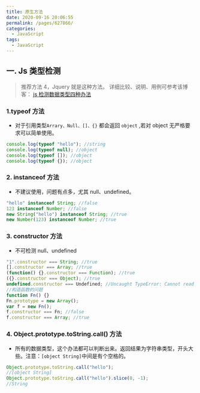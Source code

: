 ```yaml
---
title: 原生方法
date: 2020-09-16 20:06:55
permalink: /pages/627866/
categories:
  - JavaScript
tags:
  - JavaScript
---
```


## 一. Js 类型检测

> 推荐方法 4，Jquery 就是这种方法。 详细比较、说明、用例可参考该博客： [js 检测数据类型四种办法](https://www.cnblogs.com/zt123123/p/7623409.html)

### 1.typeof 方法

- 对于引用类型`Arrary、Null、[]、{}` 都会返回 `object` ,若对 object 无严格要求可以简单使用。

```js
console.log(typeof "hello"); //string
console.log(typeof null); //object
console.log(typeof []); //object
console.log(typeof {}); //object
```

### 2. instanceof 方法

- 不建议使用，问题有点多，尤其 null、undefined。

```js
"hello" instanceof String; //false
123 instanceof Number; //false
new String("hello") instanceof String; //true
new Number(123) instanceof Number; //true
```

### 3. constructor 方法

- 不可检测 null、undefined

```js
"1".constructor === String; //true
[].constructor === Array; //true
(function() {}.constructor === Function); //true
({}.constructor === Object); //true
undefined.constructor === Undefined; //Uncaught TypeError: Cannot read property 'constructor' of undefined
//构造函数的问题
function Fn() {}
Fn.prototype = new Array();
var f = new Fn();
f.constructor === Fn; //false
f.constructor === Array; //true
```

### 4. Object.prototype.toString.call() 方法

- 所有的数据类型，这个办法都可以判断出来。返回结果为字符串类型，开头大些。注意：`[object String]`中间是有个空格的。

```js
Object.prototype.toString.call("hello");
//[object String]
Object.prototype.toString.call("hello").slice(8, -1);
//String
```
